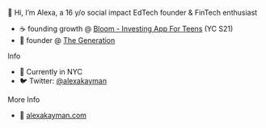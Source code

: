 👋 Hi, I’m Alexa, a 16 y/o social impact EdTech founder & FinTech enthusiast
- ☕️ founding growth @ [Bloom - Investing App For Teens](https://joinbloom.co) (YC S21)
- 🧬 founder @ [The Generation](https://thegeneration.net)

Info 
- 📍 Currently in NYC
- 🐦 Twitter: [@alexakayman](https://twitter.com/alexakayman)

More Info 
- 🔗 [alexakayman.com](https://alexakayman.com)

